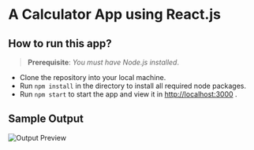 # A Calculator App using React.js

## How to run this app?

> **Prerequisite**: _You must have Node.js installed_.

- Clone the repository into your local machine.
- Run `npm install` in the directory to install all required node packages.
- Run `npm start` to start the app and view it in [http://localhost:3000](http://localhost:3000) .

## Sample Output

![Output Preview](https://imgur.com/bw63aOh.gif=50x50)
